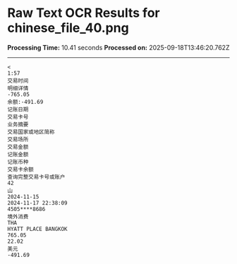 # Raw Text OCR Results for chinese_file_40.png

**Processing Time:** 10.41 seconds
**Processed on:** 2025-09-18T13:46:20.762Z

---

```text
<
1:57
交易时间
明细详情
-765.05
余额:-491.69
记账日期
交易卡号
业务摘要
交易国家或地区简称
交易场所
交易金额
记账金额
记账币种
交易卡余额
查询完整交易卡号或账户
42
山
2024-11-15
2024-11-17 22:38:09
4505****8686
境外消费
THA
HYATT PLACE BANGKOK
765.05
22.02
美元
-491.69
```